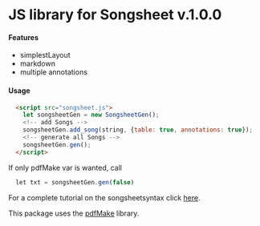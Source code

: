 
# JS library for Songsheet v.1.0.0

#### Features
- simplestLayout
- markdown
- multiple annotations

#### Usage

```html
  <script src="songsheet.js">
    let songsheetGen = new SongsheetGen();
    <!-- add Songs -->
    songsheetGen.add_song(string, {table: true, annotations: true});
    <!-- generate all Songs -->
    songsheetGen.gen();
  </script>
```

If only pdfMake var is wanted, call 
```javascript
  let txt = songsheetGen.gen(false)
```

For a complete tutorial on the songsheetsyntax click [here](https://github.com/jannessm/songsheet-py).

This package uses the [pdfMake](https://github.com/bpampuch/pdfmake) library.
